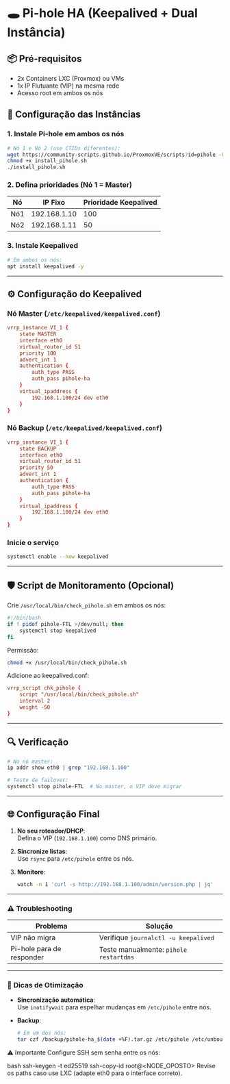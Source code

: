 # 🕳️ Pi-hole HA (Keepalived + Dual Instância)

## 📦 **Pré-requisitos**
- 2x Containers LXC (Proxmox) ou VMs
- 1x IP Flutuante (VIP) na mesma rede
- Acesso root em ambos os nós

## 🔧 **Configuração das Instâncias**

### 1. Instale Pi-hole em ambos os nós
```bash
# Nó 1 e Nó 2 (use CTIDs diferentes):
wget https://community-scripts.github.io/ProxmoxVE/scripts?id=pihole -O install_pihole.sh
chmod +x install_pihole.sh
./install_pihole.sh
```

### 2. Defina prioridades (Nó 1 = Master)
| Nó  | IP Fixo     | Prioridade Keepalived |
|-----|-------------|-----------------------|
| Nó1 | 192.168.1.10| 100                   |
| Nó2 | 192.168.1.11| 50                    |

### 3. Instale Keepalived
```bash
# Em ambos os nós:
apt install keepalived -y
```

---

## ⚙️ **Configuração do Keepalived**

### Nó Master (`/etc/keepalived/keepalived.conf`)
```conf
vrrp_instance VI_1 {
    state MASTER
    interface eth0
    virtual_router_id 51
    priority 100
    advert_int 1
    authentication {
        auth_type PASS
        auth_pass pihole-ha
    }
    virtual_ipaddress {
        192.168.1.100/24 dev eth0
    }
}
```

### Nó Backup (`/etc/keepalived/keepalived.conf`)
```conf
vrrp_instance VI_1 {
    state BACKUP
    interface eth0
    virtual_router_id 51
    priority 50
    advert_int 1
    authentication {
        auth_type PASS
        auth_pass pihole-ha
    }
    virtual_ipaddress {
        192.168.1.100/24 dev eth0
    }
}
```

### Inicie o serviço
```bash
systemctl enable --now keepalived
```

---

## 🛡️ **Script de Monitoramento (Opcional)**
Crie `/usr/local/bin/check_pihole.sh` em ambos os nós:
```bash
#!/bin/bash
if ! pidof pihole-FTL >/dev/null; then
    systemctl stop keepalived
fi
```
Permissão:
```bash
chmod +x /usr/local/bin/check_pihole.sh
```

Adicione ao keepalived.conf:
```conf
vrrp_script chk_pihole {
    script "/usr/local/bin/check_pihole.sh"
    interval 2
    weight -50
}
```

---

## 🔍 **Verificação**
```bash
# No nó master:
ip addr show eth0 | grep "192.168.1.100"

# Teste de failover:
systemctl stop pihole-FTL  # No master, o VIP deve migrar
```

---

## 🌐 **Configuração Final**
1. **No seu roteador/DHCP**:  
   Defina o VIP (`192.168.1.100`) como DNS primário.

2. **Sincronize listas**:  
   Use `rsync` para `/etc/pihole` entre os nós.

3. **Monitore**:  
   ```bash
   watch -n 1 'curl -s http://192.168.1.100/admin/version.php | jq'
   ```

---

### ⚠️ **Troubleshooting**
| Problema                | Solução                          |
|-------------------------|----------------------------------|
| VIP não migra           | Verifique `journalctl -u keepalived` |
| Pi-hole para de responder | Teste manualmente: `pihole restartdns` |

---

### 📌 **Dicas de Otimização**
- **Sincronização automática**:  
  Use `inotifywait` para espelhar mudanças em `/etc/pihole` entre nós.

- **Backup**:  
  ```bash
  # Em um dos nós:
  tar czf /backup/pihole-ha_$(date +%F).tar.gz /etc/pihole /etc/unbound
  ```

⚠️ Importante
Configure SSH sem senha entre os nós:

bash
ssh-keygen -t ed25519
ssh-copy-id root@<NODE_OPOSTO>
Revise os paths caso use LXC (adapte eth0 para o interface correto).